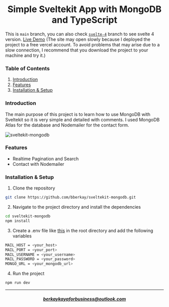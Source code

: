 <h1 align = "center">Simple Sveltekit App with MongoDB and TypeScript</h1>
<p>This is <code>main</code> branch, you can also check <code><a href="https://github.com/bberkay/sveltekit-mongodb/tree/svelte-4">svelte-4</a></code> branch to see svelte 4 version. <a href = "https://sveltekit-mongodb.vercel.app/">Live Demo</a> (The site may open slowly because I deployed the project to a free vercel account. To avoid problems that may arise due to a slow connection, I recommend that you download the project to your machine and try it.)</p>

<h3>Table of Contents</h3>
<ol>
  <li><a href="#introduction">Introduction</a></li>
  <li><a href="#features">Features</a></li>
  <li><a href="#installation--setup">Installation & Setup</a></li>
</ol>

<h3>Introduction</h3>
<p>The main purpose of this project is to learn how to use MongoDB with Sveltekit so it is very simple and detailed with comments.   
I used MongoDB Atlas for the database and Nodemailer for the contact form.</p> 
<img src="https://i.ibb.co/gtctgXY/sveltekit-mongodb-banner.jpg" alt="sveltekit-mongodb" border="0">

<h3>Features</h3>

- Realtime Pagination and Search
- Contact with Nodemailer

<h3>Installation & Setup</h3>

1. Clone the repository
```bash
git clone https://github.com/bberkay/sveltekit-mongodb.git
```
2. Navigate to the project directory and install the dependencies
```bash
cd sveltekit-mongodb
npm install
```
3. Create a .env file like <a href ="https://github.com/bberkay/sveltekit-mongodb/blob/main/.env.example">this</a> in the root directory and add the following variables
```bash
MAIL_HOST = <your_host>
MAIL_PORT = <your_port>
MAIL_USERNAME = <your_username>
MAIL_PASSWORD = <your_password>
MONGO_URL = <your_mongodb_url>
```
4. Run the project
```bash
npm run dev
```

<hr>
<h5 align="center"><a href="mailto:berkaykayaforbusiness@outlook.com">berkaykayaforbusiness@outlook.com</a></h5> 
